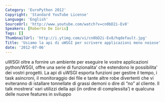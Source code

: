 ```yaml
---
Category: 'EuroPython 2012'
Copyright: 'Standard YouTube License'
Language: 'English'
SourceUrl: 'http://www.youtube.com/watch?v=cn0bD2i-Ev8'
Speakers: [Roberto De Ioris]
Tags: []
ThumbnailUrl: 'http://i.ytimg.com/vi/cn0bD2i-Ev8/hqdefault.jpg'
Title: 'Usiamo la api di uWSGI per scrivere applicazioni meno noiose'
date: '2012-07-06'
---
```

uWSGI oltre a fornire un ambiente per eseguire le vostre applicazioni
python/WSGI, offre una serie di funzionalita’ che estendono le possibilita’
dei vostri progetti. La api di uWSGI esporta funzioni per gestire il tempo, i
task asincroni, il monitoraggio dei file e tante altre robe divertenti che vi
eviteranno di istallare tonnellate di grassi demoni o dire di “no” al cliente.
Il talk mostrera’ vari utilizzi della api (in ordine di complessita’) e
qualcuna delle nuove features in sviluppo
